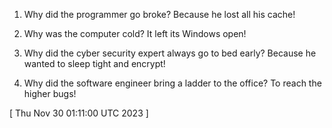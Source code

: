  
1. Why did the programmer go broke? Because he lost all his cache!

2. Why was the computer cold? It left its Windows open!

3. Why did the cyber security expert always go to bed early? Because he wanted to sleep tight and encrypt!

4. Why did the software engineer bring a ladder to the office? To reach the higher bugs!
 
[ 
Thu Nov 30 01:11:00 UTC 2023
 ]
